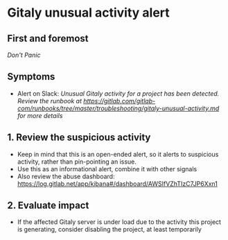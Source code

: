 # Gitaly unusual activity alert

## First and foremost

*Don't Panic*

## Symptoms

* Alert on Slack: _Unusual Gitaly activity for a project has been detected. Review the runbook at https://gitlab.com/gitlab-com/runbooks/tree/master/troubleshooting/gitaly-unusual-activity.md for more details_

## 1. Review the suspicious activity

- Keep in mind that this is an open-ended alert, so it alerts to suspicious activity, rather than pin-pointing an issue.
- Use this as an informational alert, combine it with other signals
- Also review the abuse dashboard:  https://log.gitlab.net/app/kibana#/dashboard/AWSIfVZhTIzC7JP6Xxn1

## 2. Evaluate impact

- If the affected Gitaly server is under load due to the activity this project is generating, consider disabling the project, at least temporarily

